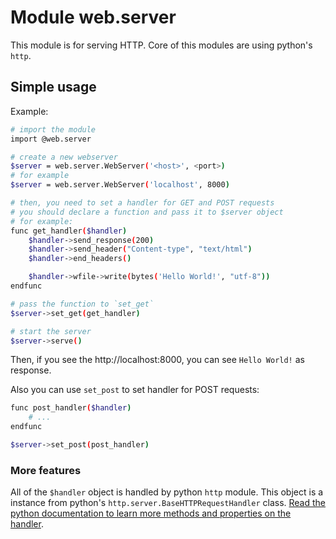 # Module web.server
This module is for serving HTTP. Core of this modules are using python's `http`.

## Simple usage
Example:

```bash
# import the module
import @web.server

# create a new webserver
$server = web.server.WebServer('<host>', <port>)
# for example
$server = web.server.WebServer('localhost', 8000)

# then, you need to set a handler for GET and POST requests
# you should declare a function and pass it to $server object
# for example:
func get_handler($handler)
    $handler->send_response(200)
    $handler->send_header("Content-type", "text/html")
    $handler->end_headers()

    $handler->wfile->write(bytes('Hello World!', "utf-8"))
endfunc

# pass the function to `set_get`
$server->set_get(get_handler)

# start the server
$server->serve()
```

Then, if you see the http://localhost:8000, you can see `Hello World!` as response.

Also you can use `set_post` to set handler for POST requests:

```bash
func post_handler($handler)
    # ...
endfunc

$server->set_post(post_handler)
```

### More features
All of the `$handler` object is handled by python `http` module. This object is a instance from python's `http.server.BaseHTTPRequestHandler` class. [Read the python documentation to learn more methods and properties on the handler](https://docs.python.org/3/library/http.server.html).
